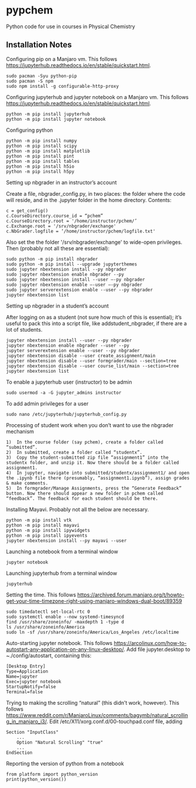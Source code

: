 # pypchem
Python code for use in courses in Physical Chemistry

## Installation Notes
Configuring pip on a Manjaro vm. This follows https://jupyterhub.readthedocs.io/en/stable/quickstart.html.

	sudo pacman -Syu python-pip
	sudo pacman -S npm
	sudo npm install -g configurable-http-proxy


Configuring jupyterhub and jupyter notebook on a Manjaro vm. This follows https://jupyterhub.readthedocs.io/en/stable/quickstart.html.

	python -m pip install jupyterhub
	python -m pip install jupyter notebook


Configuring python

	python -m pip install numpy
	python -m pip install scipy
	python -m pip install matplotlib
	python -m pip install pint
	python -m pip install tables
	python -m pip install h5io
	python -m pip install h5py


Setting up nbgrader in an instructor’s account

Create a file, nbgrader_config.py, in two places: the folder where the code will reside, and in the .jupyter folder in the home directory. Contents:

	c = get_config()
	c.CourseDirectory.course_id = “pchem”
	c.CourseDirectory.root = '/home/instructor/pchem/’
	c.Exchange.root = '/srv/nbgrader/exchange'
	c.NbGrader.logfile = ‘/home/instructor/pchem/logfile.txt'

Also set the the folder '/srv/nbgrader/exchange' to wide-open privileges. Then (probably not all these are essential):

	sudo python -m pip install nbgrader
	sudo python -m pip install --upgrade jupyterthemes
	sudo jupyter nbextension install --py nbgrader
	sudo jupyter nbextension enable nbgrader --py
	sudo jupyter nbextension install --user —-py nbgrader
	sudo jupyter nbextension enable —-user —-py nbgrader
	sudo jupyter serverextension enable --user --py nbgrader
	jupyter nbextension list


Setting up nbgrader in a student’s account

After logging on as a student (not sure how much of this is essential); it’s useful to pack this into a script file, like addstudent_nbgrader, if there are a lot of students.

	jupyter nbextension install --user --py nbgrader
	jupyter nbextension enable nbgrader --user --py
	jupyter serverextension enable --user --py nbgrader
	jupyter nbextension disable --user create_assignment/main
	jupyter nbextension disable --user formgrader/main --section=tree
	jupyter nbextension disable --user course_list/main --section=tree
	jupyter nbextension list




To enable a jupyterhub user (instructor) to be admin

	sudo usermod -a -G jupyter_admins instructor


To add admin privileges for a user

	sudo nano /etc/jupyterhub/jupyterhub_config.py


Processing of student work when you don’t want to use the nbgrader mechanism

	1)	In the course folder (say pchem), create a folder called “submitted”.
	2)	In submitted, create a folder called “studentx”.
	3)	Copy the student-submitted zip file “assignment1” into the studentx folder, and unzip it. Now there should be a folder called assignment1.
	4)	In jupyter, navigate into submitted/studentx/assignment1/ and open the .ipynb file there (presumably, “assignment1.ipynb”), assign grades & make comments.
	5)	In formgrader/Manage Assignments, press the “Generate Feedback” button. Now there should appear a new folder in pchem called “feedback”. The feedback for each student should be there.


Installing Mayavi. Probably not all the below are necessary.

	python -m pip install vtk
	python -m pip install mayavi
	python -m pip install ipywidgets
	python -m pip install ipyevents
	jupyter nbextension install --py mayavi --user


Launching a notebook from a terminal window

	jupyter notebook

Launching jupyterhub from a terminal window

	jupyterhub


Setting the time. This follows https://archived.forum.manjaro.org/t/howto-get-your-time-timezone-right-using-manjaro-windows-dual-boot/89359

	sudo timedatectl set-local-rtc 0
	sudo systemctl enable --now systemd-timesyncd
	find /usr/share/zoneinfo/ -maxdepth 1 -type d
	ls /usr/share/zoneinfo/America
	sudo ln -sf /usr/share/zoneinfo/America/Los_Angeles /etc/localtime


Auto-starting jupyter notebook. This follows https://arcolinux.com/how-to-autostart-any-application-on-any-linux-desktop/. Add file jupyter.desktop to ~./config/autostart, containing this:

	[Desktop Entry]
	Type=Application
	Name=jupyter
	Exec=jupyter notebook
	StartupNotify=false
	Terminal=false


Trying to making the scrolling “natural” (this didn’t work, however). This follows https://www.reddit.com/r/ManjaroLinux/comments/bagymb/natural_scrolling_in_manjaro_i3/. Edit /etc/X11/xorg.conf.d/00-touchpad.conf file, adding 

	Section "InputClass"                 
		...
		Option "Natural Scrolling" "true"
		...
	EndSection


Reporting the version of python from a notebook

	from platform import python_version
	print(python_version())


